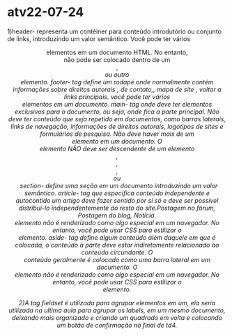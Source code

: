 # atv22-07-24

1)header- representa um contêiner para conteúdo introdutório ou conjunto de links, introduzindo um valor semântico.
 Você pode ter vários <header> elementos em um documento HTML. No entanto, <header>não pode ser colocado dentro de um <footer>, <address> ou outro <header>elemento.
footer- tag define um rodapé onde normalmente contém informações sobre direitos autorais , de contato,, mapa de site , voltar a links principais.
você pode ter vários <footer>elementos em um documento.
main- tag onde deve ter elementos exclusivos para o documento, ou seja, onde fica a parte principal.
Não deve ter conteúdo que seja repetido em documentos, como barras laterais, links de navegação, informações de direitos autorais, logotipos de sites e formulários de pesquisa.
Não deve haver mais de um <main>elemento em um documento. O <main>elemento NÃO deve ser descendente de um elemento <article>, <aside>, <footer>, <header> ou <nav>.
section- define uma seção em um documento introduzindo um valor semântico.
article- tag que especifica conteúdo independente e autocontido um artigo deve fazer sentido por si só e deve ser possível distribuí-lo independentemente do resto do site.Postagem no fórum, Postagem do blog, Notícia. <article>elemento não é renderizado como algo especial em um navegador. No entanto, você pode usar CSS para estilizar o <article> elemento.
aside- tag define algum conteúdo além daquele em que é colocada, o conteúdo à parte deve estar indiretamente relacionado ao conteúdo circundante.
O <aside>conteúdo geralmente é colocado como uma barra lateral em um documento.
 O <aside>elemento não é renderizado como algo especial em um navegador. No entanto, você pode usar CSS para estilizar o <aside> elemento.

2)A tag fieldset é utilizada para agrupar elementos em um, ela seria utilizada na ultima aula para agrupar os labels, em um mesmo documento, deixando mais organizado e criando um quadrado em volta e colocando um botão de confirmação no final de td4.

